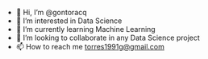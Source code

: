 - 👋 Hi, I’m @gontoracq
- 👀 I’m interested in Data Science
- 🌱 I’m currently learning Machine Learning
- 💞️ I’m looking to collaborate in any Data Science project
- 📫 How to reach me torres1991g@gmail.com

<!---
gontoracq/gontoracq is a ✨ special ✨ repository because its `README.md` (this file) appears on your GitHub profile.
You can click the Preview link to take a look at your changes.
--->
